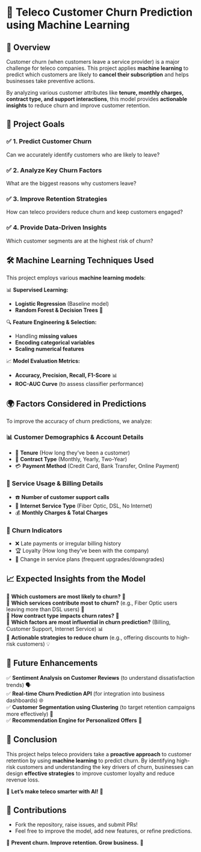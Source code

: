 # 📡 Teleco Customer Churn Prediction using Machine Learning  

## 📌 Overview  
Customer churn (when customers leave a service provider) is a major challenge for teleco companies. This project applies **machine learning** to predict which customers are likely to **cancel their subscription** and helps businesses take preventive actions.  

By analyzing various customer attributes like **tenure, monthly charges, contract type, and support interactions**, this model provides **actionable insights** to reduce churn and improve customer retention.  

## 🎯 Project Goals  
### ✅ **1. Predict Customer Churn**  
Can we accurately identify customers who are likely to leave?  

### ✅ **2. Analyze Key Churn Factors**  
What are the biggest reasons why customers leave?  

### ✅ **3. Improve Retention Strategies**  
How can teleco providers reduce churn and keep customers engaged?  

### ✅ **4. Provide Data-Driven Insights**  
Which customer segments are at the highest risk of churn?

## 🛠️ Machine Learning Techniques Used  
This project employs various **machine learning models**:  

📊 **Supervised Learning:**  
- **Logistic Regression** (Baseline model)  
- **Random Forest & Decision Trees** 🌳
 
🔍 **Feature Engineering & Selection:**  
- Handling **missing values**  
- **Encoding categorical variables**  
- **Scaling numerical features**  

📈 **Model Evaluation Metrics:**  
- **Accuracy, Precision, Recall, F1-Score** 📊  
- **ROC-AUC Curve** (to assess classifier performance)  

## 🌍 Factors Considered in Predictions  
To improve the accuracy of churn predictions, we analyze:  

### 📊 **Customer Demographics & Account Details**  
- 📅 **Tenure** (How long they’ve been a customer)  
- 📝 **Contract Type** (Monthly, Yearly, Two-Year)  
- 💳 **Payment Method** (Credit Card, Bank Transfer, Online Payment)  

### 📡 **Service Usage & Billing Details**  
- ☎️ **Number of customer support calls**  
- 📶 **Internet Service Type** (Fiber Optic, DSL, No Internet)  
- 💰 **Monthly Charges & Total Charges**  

### 🛑 **Churn Indicators**  
- ❌ Late payments or irregular billing history  
- 🏆 Loyalty (How long they’ve been with the company)  
- 🔄 Change in service plans (frequent upgrades/downgrades)

## 📈 Expected Insights from the Model  
🔹 **Which customers are most likely to churn?** 🛑  
🔹 **Which services contribute most to churn?** (e.g., Fiber Optic users leaving more than DSL users) 📡  
🔹 **How contract type impacts churn rates?** 📝  
🔹 **Which factors are most influential in churn prediction?** (Billing, Customer Support, Internet Service) 📊  
🔹 **Actionable strategies to reduce churn** (e.g., offering discounts to high-risk customers) 💡  

## 🚀 Future Enhancements  
✅ **Sentiment Analysis on Customer Reviews** (to understand dissatisfaction trends) 🗣️  
✅ **Real-time Churn Prediction API** (for integration into business dashboards) 🌐  
✅ **Customer Segmentation using Clustering** (to target retention campaigns more effectively) 🎯  
✅ **Recommendation Engine for Personalized Offers** 🤖  

## 📜 Conclusion  
This project helps teleco providers take a **proactive approach** to customer retention by using **machine learning** to predict churn. By identifying high-risk customers and understanding the key drivers of churn, businesses can design **effective strategies** to improve customer loyalty and reduce revenue loss.  

🚀 **Let’s make teleco smarter with AI!** 🚀 

## 🤝 Contributions  
- Fork the repository, raise issues, and submit PRs!  
- Feel free to improve the model, add new features, or refine predictions.

📡 **Prevent churn. Improve retention. Grow business.** 💼  
